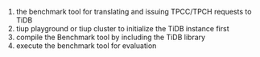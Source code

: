 1. the benchmark tool for translating and issuing TPCC/TPCH requests to TiDB
2. tiup playground or tiup cluster to initialize the TiDB instance first
3. compile the Benchmark tool by including the TiDB library
4. execute the benchmark tool for evaluation

